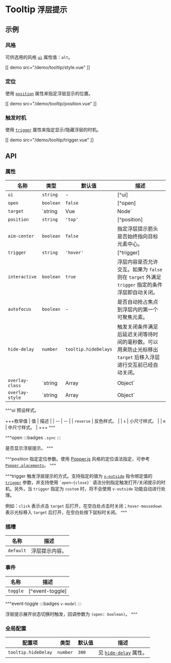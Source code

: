 # Tooltip <small>浮层提示</small>

## 示例

### 风格

可供选用的风格 [`ui`](#props-ui) 属性值：`alt`。

[[ demo src="/demo/tooltip/style.vue" ]]

### 定位

使用 [`position`](#props-position) 属性来指定浮层显示的位置。

[[ demo src="/demo/tooltip/position.vue" ]]

### 触发时机

使用 [`trigger`](#props-trigger) 属性来指定显示/隐藏浮层的时机。

[[ demo src="/demo/tooltip/trigger.vue" ]]

## API

### 属性

| 名称 | 类型 | 默认值 | 描述 |
| -- | -- | -- | -- |
| ``ui`` | `string` | - | [^ui] |
| ``open`` | `boolean` | `false` | [^open] |
| ``target`` | `string | Vue | Node` | - | 参考 [`Overlay`](./overlay) 组件的 [`target`](./overlay#props-target) 属性。 |
| ``position`` | `string` | `'top'` | [^position] |
| ``aim-center`` | `boolean` | `false` | 指定浮层提示箭头是否始终指向目标元素中心。 |
| ``trigger`` | `string` | `'hover'` | [^trigger] |
| ``interactive`` | `boolean` | `true` | 浮层内容是否允许交互。如果为 `false` 则在 `target` 外满足 `trigger` 指定的条件浮层即自动关闭。 |
| ``autofocus`` | `boolean` | - | 是否自动抢占焦点到浮层内的第一个可聚焦元素。 |
| ``hide-delay`` | `number` | `tooltip.hideDelays` | 触发关闭条件满足后延迟关闭等待时间的毫秒数。可以用来防止光标移出 `target` 后移入浮层进行交互前已经自动关闭。 |
| ``overlay-class`` | `string | Array | Object` | - | 参考 [`Overlay`](./overlay) 组件的 [`overlay-class`](./overlay#props-overlay-class) 属性。 |
| ``overlay-style`` | `string | Array | Object` | - | 参考 [`Overlay`](./overlay) 组件的 [`overlay-style`](./overlay#props-overlay-style) 属性。 |

^^^ui
预设样式。

+++枚举值
| 值 | 描述 |
| -- | -- |
| `reverse` | 反色样式。 |
| `s` | 小尺寸样式。 |
| `m` | 中尺寸样式。 |
+++
^^^

^^^open
:::badges
`.sync`
:::

是否显示浮层提示。
^^^

^^^position
指定定位参数。使用 [Popper.js](https://popper.js.org/) 风格的定位语法指定，可参考 [`Popper.placements`](https://popper.js.org/popper-documentation.html#Popper.placements)。
^^^

^^^trigger
触发浮层提示的方式。支持指定的值为 [`v-outside`](../directives/v-outside) 指令绑定值的 [`trigger`](../directives/v-outside#options-trigger) 参数，并支持使用 <code>&#0096;${open}-${close}&#0096;</code> 语法分别指定触发打开/关闭提示的时机。另外，当 `trigger` 指定为 `custom` 时，将不会使用 `v-outside` 功能自动进行处理。

例如：`click` 表示点击 `target` 后打开，在空白处点击时关闭；`hover-mousedown` 表示光标移入 `target` 后打开，在空白处按下鼠标时关闭。
^^^

### 插槽

| 名称 | 描述 |
| -- | -- |
| ``default`` | 浮层提示内容。 |

### 事件

| 名称 | 描述 |
| -- | -- |
| ``toggle`` | [^event-toggle] |

^^^event-toggle
:::badges
`v-model`
:::

浮层提示展开状态切换时触发，回调参数为 `(open: boolean)`。
^^^

### 全局配置

| 配置项 | 类型 | 默认值 | 描述 |
| -- | -- | -- | -- |
| ``tooltip.hideDelay`` | `number` | `300` | 见 [`hide-delay`](#props-hide-delay) 属性。 |

